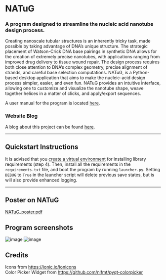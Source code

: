 # NATuG

### A program designed to streamline the nucleic acid nanotube design process.

Creating nanoscale tubular structures is an inherently tricky task, made possible by taking advantage of DNA’s unique structure. The strategic placement of Watson-Crick DNA base pairings in synthetic DNA allows for the creation of extremely precise nanotubes, with applications ranging from improved drug delivery to tissue wound repair. The design process requires both close attention to DNA’s complex geometry, precise alignment of strands, and careful base selection computations. NATuG, is a Python-based desktop application that aims to make the nucleic-acid design process simpler, easier, and even fun. NATuG provides an intuitive interface, allowing one to customize and visualize the nanotube shape, weave together helices in a matter of clicks, and apply/export sequences.

A user manual for the program is located [here](https://github.com/NATuG3/manual).

### Website Blog

A blog about this project can be found [here](https://404wolf.com/posts/project/DNANanotubes).

<hr>

## Quickstart Instructions

It is advised that you [create a virtual environment](https://docs.python.org/3/library/venv.html) for installing library requirements (step 4). Then, install all the requirements in the `requirements.txt` file, and boot the program by running `launcher.py`. Setting `DEBUG` to `True` in the launcher script will delete previous save states, but is will also provide enhanced logging.

<hr>

## Poster on NATuG
[NATuG_poster.pdf](https://github.com/NATuG3/NATuG3/files/13273515/NATuG_poster.pdf)

## Program screenshots

![image](https://user-images.githubusercontent.com/108041238/203201243-f633ce8e-94ce-4f30-aa51-4a84f177c3b9.png)
![image](https://user-images.githubusercontent.com/108041238/203203049-df2e7c59-3c79-4f1d-ad81-e98e295e818e.png)

## Credits

Icons from https://ionic.io/ionicons <br>
Color Picker Widget from https://github.com/nlfmt/pyqt-colorpicker
